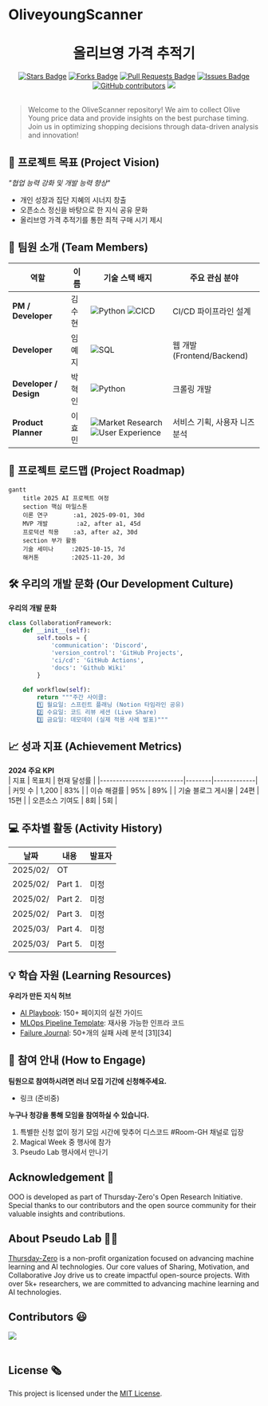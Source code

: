 # OliveyoungScanner

<h1 align="center"> 올리브영 가격 추적기 </h1>

<div align="center">
<a href="https://github.com/Thursday-Zero/OliveyoungScanner/stargazers"><img src="https://img.shields.io/github/stars/Thursday-Zero/OliveyoungScanner" alt="Stars Badge"/></a>
<a href="https://github.com/Thursday-Zero/OliveyoungScanner/network/members"><img src="https://img.shields.io/github/forks/Thursday-Zero/OliveyoungScanner" alt="Forks Badge"/></a>
<a href="https://github.com/Thursday-Zero/OliveyoungScanner/pulls"><img src="https://img.shields.io/github/issues-pr/Thursday-Zero/OliveyoungScanner" alt="Pull Requests Badge"/></a>
<a href="https://github.com/Thursday-Zero/OliveyoungScanner/issues"><img src="https://img.shields.io/github/issues/Thursday-Zero/OliveyoungScanner" alt="Issues Badge"/></a>
<a href="https://github.com/Thursday-Zero/OliveyoungScanner/graphs/contributors"><img alt="GitHub contributors" src="https://img.shields.io/github/contributors/Thursday-Zero/OliveyoungScanner?color=2b9348"></a>
<a href="https://hits.seeyoufarm.com"><img src="https://hits.seeyoufarm.com/api/count/incr/badge.svg?url=https%3A%2F%2Fgithub.com%2FThursday-Zero%2FOliveyoungScanner&count_bg=%2379C83D&title_bg=%23555555&icon=&icon_color=%23E7E7E7&title=hits&edge_flat=false"/></a>
</div>
<br>

<!-- sheilds: https://shields.io/ -->
<!-- hits badge: https://hits.seeyoufarm.com/ -->

> Welcome to the OliveScanner repository! We aim to collect Olive Young price data and provide insights on the best purchase timing. Join us in optimizing shopping decisions through data-driven analysis and innovation!

## 🌟 프로젝트 목표 (Project Vision)
_"협업 능력 강화 및 개발 능력 향상"_  
- 개인 성장과 집단 지혜의 시너지 창출
- 오픈소스 정신을 바탕으로 한 지식 공유 문화
- 올리브영 가격 추적기를 통한 최적 구매 시기 제시

## 🧑 팀원 소개 (Team Members)

| 역할          | 이름 |  기술 스택 배지                                                                 | 주요 관심 분야                          |
|---------------|------|-----------------------------------------------------------------------|----------------------------------------|
| **PM / Developer** | 김수현 | ![Python](https://img.shields.io/badge/Python-3776AB) ![CICD](https://img.shields.io/badge/-CI%2FCD-00A86B?logo=ci-cd&logoColor=white)   | CI/CD 파이프라인 설계             |
| **Developer** | 임예지 | ![SQL](https://img.shields.io/badge/SQL-Advanced-003B57) | 웹 개발(Frontend/Backend)                  |
| **Developer / Design** | 박혁인 | ![Python](https://img.shields.io/badge/Python-3776AB) | 크롤링 개발                  |
| **Product Planner** | 이효민 |  ![Market Research](https://img.shields.io/badge/Market_Research-Analytics-FF5733) ![User Experience](https://img.shields.io/badge/User_Experience-UX-00A86B) | 서비스 기획, 사용자 니즈 분석 |


## 🚀 프로젝트 로드맵 (Project Roadmap)
```mermaid
gantt
    title 2025 AI 프로젝트 여정
    section 핵심 마일스톤
    이론 연구       :a1, 2025-09-01, 30d
    MVP 개발        :a2, after a1, 45d
    프로덕션 적용    :a3, after a2, 30d
    section 부가 활동
    기술 세미나     :2025-10-15, 7d
    해커톤         :2025-11-20, 3d
```


## 🛠️ 우리의 개발 문화 (Our Development Culture)
**우리의 개발 문화**  
```python
class CollaborationFramework:
    def __init__(self):
        self.tools = {
            'communication': 'Discord',
            'version_control': 'GitHub Projects',
            'ci/cd': 'GitHub Actions',
            'docs': 'Github Wiki'
        }
    
    def workflow(self):
        return """주간 사이클:
        1️⃣ 월요일: 스프린트 플래닝 (Notion 타임라인 공유)
        2️⃣ 수요일: 코드 리뷰 세션 (Live Share)
        3️⃣ 금요일: 데모데이 (실제 적용 사례 발표)"""
```


## 📈 성과 지표 (Achievement Metrics)
**2024 주요 KPI**  
| 지표                     | 목표치 | 현재 달성률 |
|--------------------------|--------|-------------|
| 커밋 수                  | 1,200  | 83%         |
| 이슈 해결률              | 95%    | 89%         | 
| 기술 블로그 게시물       | 24편   | 15편        |
| 오픈소스 기여도          | 8회    | 5회         |


## 💻 주차별 활동 (Activity History)

| 날짜 | 내용 | 발표자 | 
| -------- | -------- | ---- |
| 2025/02/ | OT       |      |
| 2025/02/ |  Part 1. | 미정 | 
| 2025/02/ |  Part 2. | 미정 | 
| 2025/02/ |  Part 3. | 미정 | 
| 2025/03/ |  Part 4. | 미정 | 
| 2025/03/ |  Part 5. | 미정 | 



## 💡 학습 자원 (Learning Resources)
**우리가 만든 지식 허브**  
- [AI Playbook](https://github.com/your-org/ai-playbook): 150+ 페이지의 실전 가이드
- [MLOps Pipeline Template](https://github.com/your-org/mlops-template): 재사용 가능한 인프라 코드
- [Failure Journal](https://your-org.github.io/failure-journal): 50+개의 실패 사례 분석 [31][34]


## 🌱 참여 안내 (How to Engage)
**팀원으로 참여하시려면 러너 모집 기간에 신청해주세요.**  
- 링크 (준비중)

**누구나 청강을 통해 모임을 참여하실 수 있습니다.**  
1. 특별한 신청 없이 정기 모임 시간에 맞추어 디스코드 #Room-GH 채널로 입장
2. Magical Week 중 행사에 참가
3. Pseudo Lab 행사에서 만나기

## Acknowledgement 🙏

OOO is developed as part of Thursday-Zero's Open Research Initiative. Special thanks to our contributors and the open source community for their valuable insights and contributions.

## About Pseudo Lab 👋🏼</h2>

[Thursday-Zero](https://Thursday-Zero.com/) is a non-profit organization focused on advancing machine learning and AI technologies. Our core values of Sharing, Motivation, and Collaborative Joy drive us to create impactful open-source projects. With over 5k+ researchers, we are committed to advancing machine learning and AI technologies.

<h2>Contributors 😃</h2>
<a href="https://github.com/Thursday-Zero/OliveyoungScanner/graphs/contributors">
  <img src="https://contrib.rocks/image?repo=Thursday-Zero/OliveyoungScanner" />
</a>
<br><br>

<h2>License 🗞</h2>

This project is licensed under the [MIT License](https://opensource.org/licenses/MIT).
